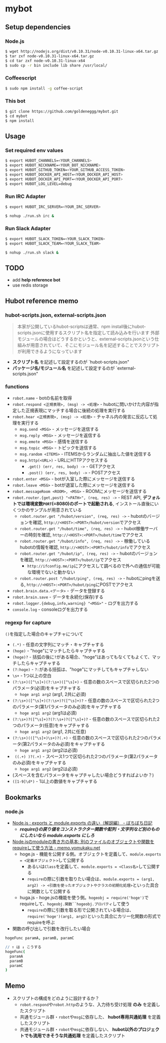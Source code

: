 # mybot

## Setup dependencies

### Node.js

```bash
$ wget http://nodejs.org/dist/v0.10.31/node-v0.10.31-linux-x64.tar.gz
$ tar zxf node-v0.10.31-linux-x64.tar.gz
$ cd tar zxf node-v0.10.31-linux-x64
$ sudo cp -r bin include lib share /usr/local/
```

### Coffeescript

```bash
$ sudo npm install -g coffee-script
```

### This bot

```bash
$ git clone https://github.com/goldeneggg/mybot.git
$ cd mybot
$ npm install
```


## Usage

### Set required env values

```bash
$ export HUBOT_CHANNELS=<YOUR_CHANNELS>
$ export HUBOT_NICKNAME=<YOUR_BOT_NICKNAME>
$ export HUBOT_GITHUB_TOKEN=<YOUR_GITHUB_ACCESS_TOKEN>
$ export HUBOT_DOCKER_API_HOST=<YOUR_DOCKER_API_HOST>
$ export HUBOT_DOCKER_API_PORT=<YOUR_DOCKER_API_PORT>
$ export HUBOT_LOG_LEVEL=debug
```

### Run IRC Adapter

```bash
$ export HUBOT_IRC_SERVER=<YOUR_IRC_SERVER>

$ nohup ./run.sh irc &
```

### Run Slack Adapter

```bash
$ export HUBOT_SLACK_TOKEN=<YOUR_SLACK_TOKEN>
$ export HUBOT_SLACK_TEAM=<YOUR_SLACK_TEAM>

$ nohup ./run.sh slack &
```

## TODO
* add __help reference bot__
* use redis storage


## Hubot reference memo

### hubot-scripts.json, external-scripts.json

> 本家が公開しているhubot-scriptsは通常、npm install後にhubot-scripts.jsonに使用するスクリプト名を指定して読み込みを行います
> 外部モジュールの場合はどうするかというと、external-scripts.jsonという仕組みが用意されていて、そこにモジュール名を記述することでスクリプトが利用できるようになっています

* __スクリプト名__ を記述して設定するのが `hubot-scripts.json"
* __パッケージ名/モジュール名__ を記述して設定するのが `external-scripts.json"

### functions
* `robot.name` - botの名前を取得
* `robot.respond <正規表現>, (msg) -> <処理>` - hubotに問いかけた内容が指定した正規表現にマッチする場合に後続の処理を実行する
* `robot.hear <正規表現>, (msg) -> <処理>` - チャネル内の発言に反応して処理を実行する
    * `msg.send <MSG>` - メッセージを送信する
    * `msg.reply <MSG>` - メッセージを返信する
    * `msg.emote <MSG>` - 感情を送信する
    * `msg.topic <MSG>` - トピックを送信する
    * `msg.random <ITEMS>` - ITEMSからランダムに抽出した値を送信する
    * `msg.http(<URL>)` - URLにHTTPアクセスする
        * `.get() (err, res, body) ->` - GETアクセス
        * `.post() (err, res, body) ->` - POSTアクセス
* `robot.enter <MSG>` - botが入室した際にメッセージを送信する
* `robot.leave <MSG>` - botが退室した際にメッセージを送信する
* `robot.messageRoom <ROOM>, <MSG>` - ROOMにメッセージを送信する
* `robot.router.{get,post} "<PATH>", (req, res) ->` - REST API, __デフォルトでは環境変数`PORT`(=8080)のポートで起動される__, インストール直後にいくつかのサンプルが用意されている
    * `robot.router.get "/hubot/version", (req, res) ->` - hubotのバージョンを確認, `http://<HOST>:<PORT>/hubot/version`でアクセス
    * `robot.router.get "/hubot/time", (req, res) ->` - hubot稼働サーバーの時刻を確認, `http://<HOST>:<PORT>/hubot/time`でアクセス
    * `robot.router.get "/hubot/info", (req, res) ->` - 稼働しているhubotの情報を確認, `http://<HOST>:<PORT>/hubot/info`でアクセス
    * `robot.router.get "/hubot/ip", (req, res) ->` - hubotのバージョンを確認, `http://<HOST>:<PORT>/hubot/ip`でアクセス
        * `http://ifconfig.me/ip`にアクセスして調べるので外への通信が可能な環境でないと動かない
    * `robot.router.post "/hubot/ping", (req, res) ->` - hubotにpingを送る, `http://<HOST>:<PORT>/hubot/ping`にPOSTでアクセス
* `robot.brain.data.<データ>` - データを登録する
* `robot.brain.save` - データを永続化(保存)する
* `robot.logger.{debug,info,warning} "<MSG>"` - ログを出力する
* `console.log` - consoleログを出力する

### regexp for capture
`()`を指定した場合のキャプチャについて

* `(.*)` - 任意の文字列にマッチ・キャプチャする
* `(hoge)` - "hoge"にマッチしたらキャプチャする
* `(hoge)?` - 括弧の後に`?`がある場合、"hoge"はあってもなくてもよくて、マッチしたらキャプチャする
* `(?:hoge)` - `?:`がある括弧は、"hoge"にマッチしてもキャプチャしない
* `\s+` - 1つ以上の空白
* `(?:\s+)([^\s]+)(?:\s+)([^\s]+)` - 任意の数のスペースで区切られた2つのパラメータ(必須)をキャプチャする
    * `hoge arg1 arg2` (arg1, 2共に必須)
* `(?:\s+)([^\s]+)(?:\s+)?([^\s]+)?` - 任意の数のスペースで区切られた2つのパラメータ(第1パラメータのみ必須)をキャプチャする
    * `hoge arg1 arg2` (arg1は必須)
* `(?:\s+)?([^\s]+)?(?:\s+)?([^\s]+)?` - 任意の数のスペースで区切られた2つのパラメータ(任意)をキャプチャする
    * `hoge arg1 arg2` (arg1, 2共に任意)
* `(?:\s+)(([^\s]+)\s+)?(.+)` - 任意の数のスペースで区切られた2つのパラメータ(第2パラメータのみ必須)をキャプチャする
    * `hoge arg1 arg2` (arg2は必須)
* ` ((.+) )?(.+)` - スペース1つで区切られた2つのパラメータ(第2パラメータのみ必須)をキャプチャする
    * `hoge arg1 arg2` (arg2は必須)
* (スペースを含むパラメータをキャプチャしたい場合どうすればよいか？)
* `([1-9]\d*)` - 1以上の数値をキャプチャする

## Bookmarks

### node.js
* [Node.js : exports と module.exports の違い（解説編） - ぼちぼち日記](http://d.hatena.ne.jp/jovi0608/20111226/1324879536)
    * ___require()の戻り値をコンストラクター関数や配列・文字列など別のものにしたいなら module.exports にしろ___
* [Node.jsのmoduleの書き方の基本: 別のファイルのオブジェクトや関数をrequireして使う方法 - memo.yomukaku.net](http://memo.yomukaku.net/entries/jbjiYnP)
    * hoge.js - 機能を公開する側。オブジェクトを定義して、`module.exports = <定義オブジェクト>`して公開する
        * あるいは`Class`を定義して、`module.exports = <Class名>`して公開する
        * `require`の際に引数を取りたい場合は、`module.exports = (arg1, arg2) -> <引数を使ったオブジェクトやクラスの初期化処理>`といった具合に関数として公開する
    * huga.js - hoge.jsの機能を使う側。`hogeobj = require('hoge')`でrequireして、`hogeobj.関数``hogeobj.プロパティ`して使う
        * `require`の際に引数を取る形で公開されている場合は、`require('hoge')(arg1, arg2)`といった具合にカリー化関数の形式でrequireを呼ぶ
* 関数の呼び出しで引数を改行したい場合

```coffee
hogeFunc paramA, paramB, paramC

// ↑ は ↓ こうする
hogeFunc(
  paramA
  paramB
  paramC
)
```

## Memo
* スクリプトの構成をどのように設計するか？
    * `robot.respond`や`robot.http`のような、入力待ち受け処理 __のみ__ を定義したスクリプト
    * 共通モジュール群・`robot`や`msg`に依存した、 __hubot専用共通処理__ を定義したスクリプト
    * 共通モジュール群・`robot`や`msg`に依存しない、 __hubot以外のプロジェクトでも流用できそうな共通処理__ を定義したスクリプト
